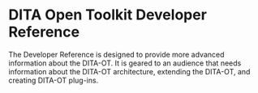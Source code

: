 # DITA Open Toolkit Developer Reference

 The Developer Reference is designed to provide more advanced information about the DITA-OT. It is geared to an audience that needs information about the DITA-OT architecture, extending the DITA-OT, and creating DITA-OT plug-ins. 

